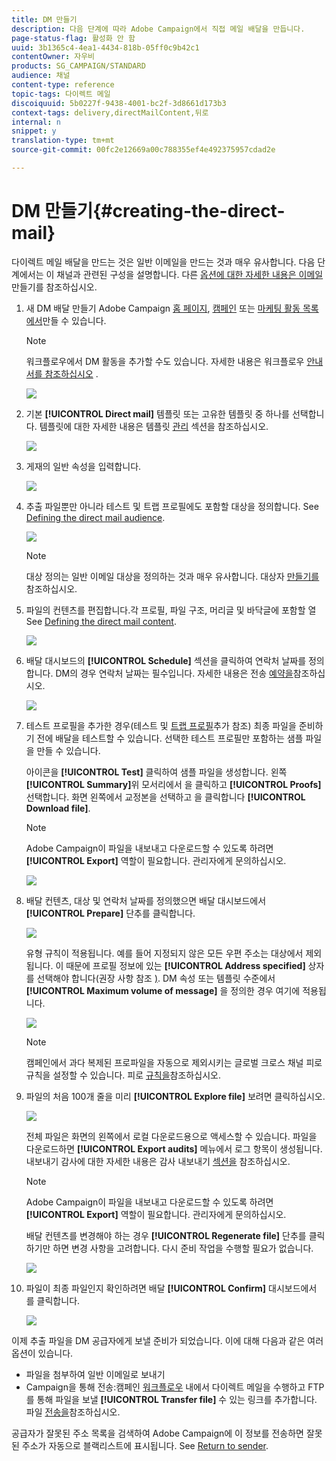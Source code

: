 ```yaml
---
title: DM 만들기
description: 다음 단계에 따라 Adobe Campaign에서 직접 메일 배달을 만듭니다.
page-status-flag: 활성화 안 함
uuid: 3b1365c4-4ea1-4434-818b-05ff0c9b42c1
contentOwner: 자우비
products: SG_CAMPAIGN/STANDARD
audience: 채널
content-type: reference
topic-tags: 다이렉트 메일
discoiquuid: 5b0227f-9438-4001-bc2f-3d8661d173b3
context-tags: delivery,directMailContent,뒤로
internal: n
snippet: y
translation-type: tm+mt
source-git-commit: 00fc2e12669a00c788355ef4e492375957cdad2e

---
```



# DM 만들기{#creating-the-direct-mail}

다이렉트 메일 배달을 만드는 것은 일반 이메일을 만드는 것과 매우 유사합니다. 다음 단계에서는 이 채널과 관련된 구성을 설명합니다. 다른 [옵션에 대한 자세한 내용은 이메일](../../channels/using/creating-an-email.md) 만들기를 참조하십시오.

1. 새 DM 배달 만들기 Adobe Campaign [홈 페이지](../../start/using/interface-description.md#home-page), [캠페인](../../start/using/marketing-activities.md#creating-a-marketing-activity) 또는 [마케팅 활동 목록에서](../../start/using/programs-and-campaigns.md#creating-a-campaign)만들 수 있습니다.

   >[!NOTE]
   >
   >워크플로우에서 DM 활동을 추가할 수도 있습니다. 자세한 내용은 워크플로우 [안내서를 참조하십시오](../../automating/using/direct-mail-delivery.md) .

   ![](assets/direct_mail_1.png)

1. 기본 **[!UICONTROL Direct mail]** 템플릿 또는 고유한 템플릿 중 하나를 선택합니다. 템플릿에 대한 자세한 내용은 템플릿 [관리](../../start/using/about-templates.md) 섹션을 참조하십시오.

   ![](assets/direct_mail_2.png)

1. 게재의 일반 속성을 입력합니다.

   ![](assets/direct_mail_3.png)

1. 추출 파일뿐만 아니라 테스트 및 트랩 프로필에도 포함할 대상을 정의합니다. See [Defining the direct mail audience](../../channels/using/defining-the-direct-mail-audience.md).

   ![](assets/direct_mail_4.png)

   >[!NOTE]
   >
   >대상 정의는 일반 이메일 대상을 정의하는 것과 매우 유사합니다. 대상자 [만들기를](../../audiences/using/creating-audiences.md)참조하십시오.

1. 파일의 컨텐츠를 편집합니다.각 프로필, 파일 구조, 머리글 및 바닥글에 포함할 열 See [Defining the direct mail content](../../channels/using/defining-the-direct-mail-content.md).

   ![](assets/direct_mail_5.png)

1. 배달 대시보드의 **[!UICONTROL Schedule]** 섹션을 클릭하여 연락처 날짜를 정의합니다. DM의 경우 연락처 날짜는 필수입니다. 자세한 내용은 전송 [예약을](../../sending/using/about-scheduling-messages.md)참조하십시오.

   ![](assets/direct_mail_8.png)

1. 테스트 프로필을 추가한 경우(테스트 및 [트랩 프로필](../../channels/using/defining-the-direct-mail-audience.md#adding-test-and-trap-profiles)추가 참조) 최종 파일을 준비하기 전에 배달을 테스트할 수 있습니다. 선택한 테스트 프로필만 포함하는 샘플 파일을 만들 수 있습니다.

   아이콘을 **[!UICONTROL Test]** 클릭하여 샘플 파일을 생성합니다. 왼쪽 **[!UICONTROL Summary]**&#x200B;위 모서리에서 을 클릭하고 **[!UICONTROL Proofs]**&#x200B;선택합니다. 화면 왼쪽에서 교정본을 선택하고 을 클릭합니다 **[!UICONTROL Download file]**.

   >[!NOTE]
   >
   >Adobe Campaign이 파일을 내보내고 다운로드할 수 있도록 하려면 **[!UICONTROL Export]** 역할이 필요합니다. 관리자에게 문의하십시오.

   ![](assets/direct_mail_19.png)

1. 배달 컨텐츠, 대상 및 연락처 날짜를 정의했으면 배달 대시보드에서 **[!UICONTROL Prepare]** 단추를 클릭합니다.

   ![](assets/direct_mail_16.png)

   유형 규칙이 적용됩니다. 예를 들어 지정되지 않은 모든 우편 주소는 대상에서 제외됩니다. 이 때문에 프로필 정보에 있는 **[!UICONTROL Address specified]** 상자를 선택해야 합니다(권장 사항 참조 [)](../../channels/using/about-direct-mail.md#recommendations). DM 속성 또는 템플릿 수준에서 **[!UICONTROL Maximum volume of message]** 을 정의한 경우 여기에 적용됩니다.

   ![](assets/direct_mail_25.png)

   >[!NOTE]
   >
   >캠페인에서 과다 복제된 프로파일을 자동으로 제외시키는 글로벌 크로스 채널 피로 규칙을 설정할 수 있습니다. 피로 [규칙을](../../administration/using/fatigue-rules.md)참조하십시오.

1. 파일의 처음 100개 줄을 미리 **[!UICONTROL Explore file]** 보려면 클릭하십시오.

   ![](assets/direct_mail_18.png)

   전체 파일은 화면의 왼쪽에서 로컬 다운로드용으로 액세스할 수 있습니다. 파일을 다운로드하면 **[!UICONTROL Export audits]** 메뉴에서 로그 항목이 생성됩니다. 내보내기 감사에 대한 자세한 내용은 감사 내보내기 [섹션을](../../administration/using/auditing-export-logs.md) 참조하십시오.

   >[!NOTE]
   >
   >Adobe Campaign이 파일을 내보내고 다운로드할 수 있도록 하려면 **[!UICONTROL Export]** 역할이 필요합니다. 관리자에게 문의하십시오.

   배달 컨텐츠를 변경해야 하는 경우 **[!UICONTROL Regenerate file]** 단추를 클릭하기만 하면 변경 사항을 고려합니다. 다시 준비 작업을 수행할 필요가 없습니다.

   ![](assets/direct_mail_21.png)

1. 파일이 최종 파일인지 확인하려면 배달 **[!UICONTROL Confirm]** 대시보드에서 를 클릭합니다.

   ![](assets/direct_mail_20.png)

이제 추출 파일을 DM 공급자에게 보낼 준비가 되었습니다. 이에 대해 다음과 같은 여러 옵션이 있습니다.

* 파일을 첨부하여 일반 이메일로 보내기
* Campaign을 통해 전송:캠페인 [워크플로우](../../automating/using/direct-mail-delivery.md) 내에서 다이렉트 메일을 수행하고 FTP를 통해 파일을 보낼 **[!UICONTROL Transfer file]** 수 있는 링크를 추가합니다. 파일 [전송을](../../automating/using/transfer-file.md)참조하십시오.

공급자가 잘못된 주소 목록을 검색하여 Adobe Campaign에 이 정보를 전송하면 잘못된 주소가 자동으로 블랙리스트에 표시됩니다. See [Return to sender](../../channels/using/return-to-sender.md).
